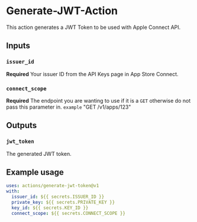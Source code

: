 # Generate-JWT-Action

This action generates a JWT Token to be used with Apple Connect API.

## Inputs

### `issuer_id`

**Required** Your issuer ID from the API Keys page in App Store Connect.

### `connect_scope`

**Required** The endpoint you are wanting to use if it is a `GET` otherwise do not pass this parameter in. `example` "GET /v1/apps/123"

## Outputs

### `jwt_token`

The generated JWT token.

## Example usage

```yaml
uses: actions/generate-jwt-token@v1
with:
  issuer_id: ${{ secrets.ISSUER_ID }}
  private_key: ${{ secrets.PRIVATE_KEY }}
  key_id: ${{ secrets.KEY_ID }}
  connect_scope: ${{ secrets.CONNECT_SCOPE }}
```
